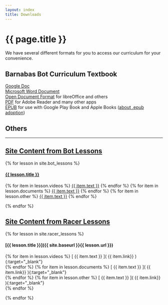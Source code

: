 ```yaml
---
layout: index
title: Downloads
---
```

<!-- Main -->
# {{ page.title }}

We have several different formats for you to access our curriculum for your convenience.

## Barnabas Bot Curriculum Textbook
[Google Doc](https://docs.google.com/document/d/13SxcQZP4Q4WikH01lJvGHbPfcNjATRUS2-nPwks0Yi0/edit?usp=sharing)  
[Microsoft Word Document](https://docs.google.com/document/d/13SxcQZP4Q4WikH01lJvGHbPfcNjATRUS2-nPwks0Yi0/export?format=docx)  
[Open Document Format](https://docs.google.com/document/d/13SxcQZP4Q4WikH01lJvGHbPfcNjATRUS2-nPwks0Yi0/export?format=odf) for libreOffice and others  
[PDF](https://docs.google.com/document/d/13SxcQZP4Q4WikH01lJvGHbPfcNjATRUS2-nPwks0Yi0/export?format=pdf) for Adobe Reader and many other apps  
[EPUB](https://docs.google.com/document/d/13SxcQZP4Q4WikH01lJvGHbPfcNjATRUS2-nPwks0Yi0/export?format=epub) for use with Google Play Book and Apple Books ([about .epub adoption](https://en.wikipedia.org/wiki/EPUB#Adoption))

## Others
___
<div class="tabs">
	
<div class="tab" id="bot">
<h2><a href="#bot"><i class="icon fa-android"></i> Site Content from Bot Lessons</a></h2>
<div class="content">
	
{% for lesson in site.bot_lessons %}
	
<h4><a href="{{ site.baseurl }}{{ lesson.url }}" target="_balnk">{{ lesson.title }}</a></h4>
{% for item in lesson.videos %}
<a href="{{ item.link}}" target="_balnk">{{ item.text }}</a>
{% endfor %}
{% for item in lesson.documents %}
<a href="{{ item.link}}" target="_balnk">{{ item.text }}</a>
{% endfor %}
{% for item in lesson.other %}
<a href="{{ item.link}}" target="_balnk">{{ item.text }}</a>
{% endfor %}

{% endfor %}

</div>
</div>

<div class="tab" id="racer">
<h2><a href="#racer"><i class="icon fa-car"></i> Site Content from Racer Lessons</a></h2>
<div class="content">

{% for lesson in site.racer_lessons %}

#### [{{ lesson.title }}]({{ site.baseurl }}{{ lesson.url }})
{% for item in lesson.videos %} [ {{ item.text }} ]( {{ item.link}} ){:target="_blank"}  
{% endfor %}
{% for item in lesson.documents %} [ {{ item.text }} ]( {{ item.link}} ){:target="_blank"}  
{% endfor %}
{% for item in lesson.other %} [ {{ item.text }} ]( {{ item.link}} ){:target="_blank"}  
{% endfor %}
    
{% endfor %}

</div>
</div>

</div>
